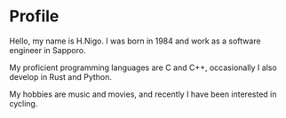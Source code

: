 # Profile

Hello, my name is H.Nigo. I was born in 1984 and work as a software engineer in Sapporo. 

My proficient programming languages are C and C++, occasionally I also develop in Rust and Python.

My hobbies are music and movies, and recently I have been interested in cycling.
